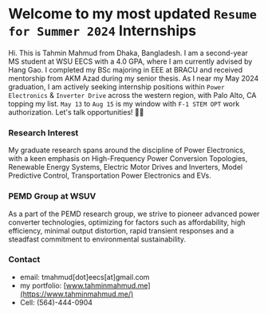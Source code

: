 # Welcome to my most updated `Resume for Summer 2024` Internships

Hi. This is Tahmin Mahmud from Dhaka, Bangladesh. I am a second-year MS student at WSU EECS with a 4.0 GPA, where I am currently advised by Hang Gao. I completed my BSc majoring in EEE at BRACU and received mentorship from AKM Azad during my senior thesis. As I near my May 2024 graduation, I am actively seeking internship positions within `Power Electronics` & `Inverter Drive` across the western region, with Palo Alto, CA topping my list. `May 13` to `Aug 15` is my window with `F-1 STEM OPT` work authorization. Let's talk opportunities! 🔋🔌

### Research Interest
My graduate research spans around the discipline of Power Electronics, with a keen emphasis on High-Frequency Power Conversion Topologies, Renewable Energy Systems, Electric Motor Drives and Inverters, Model Predictive Control, Transportation Power Electronics and EVs.

### PEMD Group at WSUV
As a part of the PEMD research group, we strive to pioneer advanced power converter technologies, optimizing for factors such as affordability, high efficiency, minimal output distortion, rapid transient responses and a steadfast commitment to environmental sustainability.

### Contact
* email: tmahmud[dot]eecs[at]gmail.com
* my portfolio: [www.tahminmahmud.me](https://www.tahminmahmud.me/)
* Cell: (564)-444-0904
